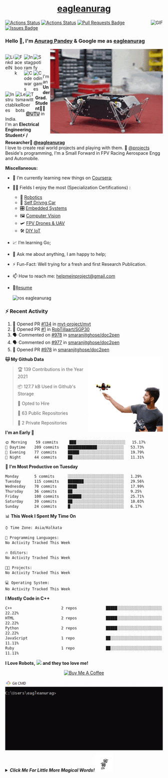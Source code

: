 </div><h1 align="center"><a href="https://eagleanurag.github.io/" target="_blank">eagleanurag</a></h1></div>


<img align="right" alt="GIF" src="https://profile-counter.glitch.me/eagleanurag/count.svg" />


[![Actions Status](https://github.com/eagleanurag/eagleanurag/workflows/wakatime-stats/badge.svg)](https://github.com/eagleanurag/eagleanurag/actions)
[![Actions Status](https://github.com/eagleanurag/eagleanurag/workflows/update-gh-activity/badge.svg)](https://github.com/eagleanurag/eagleanurag/actions)
<a href="https://github.com/eagleanurag/eagleanurag/pulls"><img src="https://img.shields.io/github/issues-pr/eagleanurag/eagleanurag" alt="Pull Requests Badge"/></a>
<a href="https://github.com/eagleanurag/eagleanurag/issues"><img src="https://img.shields.io/github/issues/eagleanurag/eagleanurag" alt="Issues Badge"/></a>

### Hello 👋, I'm [Anurag Pandey](https://eagleanurag.github.io) & Google me as [eagleanurag](https://www.google.com/search?q=eagleanurag)
</a>
<a href="https://eagleanurag.blogspot.com/" target="_blank">
  <img align="right" alt="eagleanurag GIF" src="https://raw.githubusercontent.com/eagleanurag/eagleanurag/master/img/doggo%20jumps.gif" />
</a>

<br/>


<a href="https://www.linkedin.com/in/eagleanurag" target="_blank">
  <img align="left" alt="LinkdeIN" width="30px" src="https://cdn-icons-png.flaticon.com/512/174/174857.png" />
</a>
<a href="https://www.facebook.com/eagleanurag" target="_blank">
  <img align="left" alt="Facebook" width="30px" src="https://upload.wikimedia.org/wikipedia/commons/thumb/c/cd/Facebook_logo_%28square%29.png/600px-Facebook_logo_%28square%29.png" />
</a>
<a href="https://www.instagram.com/eagleanurag" target="_blank">
  <img align="left" alt="Instagram" width="30px" src="https://upload.wikimedia.org/wikipedia/commons/thumb/a/a5/Instagram_icon.png/600px-Instagram_icon.png?20200512141346" />
</a>
<a href="https://open.spotify.com/user/11147618695?si=zZFn6uAGRLyoU02lsG50GA" target="_blank">
  <img align="left" alt="Spotify" width="30px" src="https://upload.wikimedia.org/wikipedia/commons/thumb/8/84/Spotify_icon.svg/512px-Spotify_icon.svg.png" />
</a>
<a href="https://www.codewars.com/users/eagleanurag" target="_blank">
  <img align="left" alt="Codewars" width="30px" src="https://assets-global.website-files.com/62462834c60df92621c6b5be/62462c29f3165b55ea6255ea_light-text-logo-vertical.svg" />
</a>
<a href="https://www.codingame.com/profile/452b06c872f9773a58e7abff97b738a98661992" target="_blank">
  <img align="left" alt="Codingames" width="30px" src="https://iconape.com/wp-content/png_logo_vector/codingame.png" />
</a> 
<a href="https://www.instructables.com/member/eagleanurag/" target="_blank">
  <img align="left" alt="Instructables" width="33px" src="https://user-images.githubusercontent.com/22770735/91797357-fa05cb80-ec3f-11ea-80ff-85239441e1a0.png" />
</a> 
<a href="https://www.robotshop.com/community/user/eagleanurag" target="_blank">
  <img align="left" alt="LetsmakeRobots" width="33px" src="https://user-images.githubusercontent.com/22770735/91797699-d55e2380-ec40-11ea-9435-c24537e613b0.png" />
</a> 
<a >
  <img align="left" alt="Twitter" width="30px" src="https://upload.wikimedia.org/wikipedia/commons/thumb/4/4f/Twitter-logo.svg/512px-Twitter-logo.svg.png?20211104142029" />
</a>


<br /> <br />

I'm an **Under Grad. Student👨‍🎓 [@UTU](https://uktech.ac.in/)** in India. <br />
I'm an **Electrical Engineering Student⚡ / Researcher🤿 [@eagleanurag](https://www.eagleanurag.blogspot.com)**  <br />
I love to create real world projects and playing with them.  📢 [@projects](https://instagram.com/eagleanurag)  <br />
Beside's programming, I'm a Small Forward in FPV Racing Aerospace Engg and Automobile. <br />



  
**Miscellaneous:**
- 📖 I’m currently learning new things on [Coursera](https://www.coursera.org);
- 🤹🏽 Fields I enjoy the most (Specialization Certifications) :
  - 🤖 [Robotics](https://coursera.org/share/a237c8f82d157c1a3c5cd601e1da855f) 
  - 🚜 [Self Drivng Car](https://coursera.org/share/402fe3487673e5484084007a7bb66602)
  - 🎛  [Embedded Systems](https://coursera.org/share/d6b710bd5043dc3297f2f40473d0d4e1)
  - 🖼 [Computer Vision](https://coursera.org/share/60f858b3923d6089999b77303599f758)
  - 🛩️ [FPV Drones & UAV]()
  - 🛠 [DIY IoT](https://coursera.org/share/6db505a2616af40dca190c56600b7e13)
- 📈 I’m learning Go;
- 💬 Ask me about anything, I am happy to help;
- ⚡️ Fun-Fact: Well trying for a fresh and first Research Publication.
- 📫 How to reach me: <helpmeinproject@gmail.com>
- 📝[Resume](https://github.com/eagleanurag/eagleanurag.github.io/raw/master/res/resume_jan20_eng.pdf)

 
  <img align="center" alt="ros eagleanurag" src="https://user-images.githubusercontent.com/22770735/94174166-91161a00-feb2-11ea-9d4c-bd1ec230f5a0.gif" />

 
 

### :zap: Recent Activity

<!--START_SECTION:activity-->
1. 💪 Opened PR [#134](https://github.com/mvt-project/mvt/pull/134) in [mvt-project/mvt](https://github.com/mvt-project/mvt)
2. 💪 Opened PR [#1](https://github.com/RobTillaart/SGP30/pull/1) in [RobTillaart/SGP30](https://github.com/RobTillaart/SGP30)
3. 🗣 Commented on [#978](https://github.com/smaranjitghose/doc2pen/issues/978) in [smaranjitghose/doc2pen](https://github.com/smaranjitghose/doc2pen)
4. 🗣 Commented on [#977](https://github.com/smaranjitghose/doc2pen/issues/977) in [smaranjitghose/doc2pen](https://github.com/smaranjitghose/doc2pen)
5. 💪 Opened PR [#978](https://github.com/smaranjitghose/doc2pen/pull/978) in [smaranjitghose/doc2pen](https://github.com/smaranjitghose/doc2pen)
<!--END_SECTION:activity-->

</a>
<a href="https://coursera.org/share/161ae3ce943f2ef62458cb811910ff07" target="_blank">
  <img align="right" alt="GIF" src="https://raw.githubusercontent.com/eagleanurag/eagleanurag/master/img/metyro.gif" />
</a>

<!--START_SECTION:waka-->
**🐱 My Github Data** 

> 🏆 139 Contributions in the Year 2021
 > 
> 📦 127.7 kB Used in Github's Storage 
 > 
> 💼 Opted to Hire
 > 
> 📜 63 Public Repositories 
 > 
> 🔑 2 Private Repositories  
 > 
**I'm an Early 🐤** 

```text
🌞 Morning    59 commits     ███░░░░░░░░░░░░░░░░░░░░░░   15.17% 
🌆 Daytime    209 commits    █████████████░░░░░░░░░░░░   53.73% 
🌃 Evening    77 commits     █████░░░░░░░░░░░░░░░░░░░░   19.79% 
🌙 Night      44 commits     ██░░░░░░░░░░░░░░░░░░░░░░░   11.31%

```
📅 **I'm Most Productive on Tuesday** 

```text
Monday       5 commits      ░░░░░░░░░░░░░░░░░░░░░░░░░   1.29% 
Tuesday      115 commits    ███████░░░░░░░░░░░░░░░░░░   29.56% 
Wednesday    70 commits     ████░░░░░░░░░░░░░░░░░░░░░   17.99% 
Thursday     36 commits     ██░░░░░░░░░░░░░░░░░░░░░░░   9.25% 
Friday       100 commits    ██████░░░░░░░░░░░░░░░░░░░   25.71% 
Saturday     39 commits     ██░░░░░░░░░░░░░░░░░░░░░░░   10.03% 
Sunday       24 commits     █░░░░░░░░░░░░░░░░░░░░░░░░   6.17%

```


📊 **This Week I Spent My Time On** 

```text
⌚︎ Time Zone: Asia/Kolkata

💬 Programming Languages: 
No Activity Tracked This Week

🔥 Editors: 
No Activity Tracked This Week

🐱‍💻 Projects: 
No Activity Tracked This Week

💻 Operating System: 
No Activity Tracked This Week

```

**I Mostly Code in C++** 

```text
C++                      2 repos             █████░░░░░░░░░░░░░░░░░░░░   22.22% 
HTML                     2 repos             █████░░░░░░░░░░░░░░░░░░░░   22.22% 
Python                   2 repos             █████░░░░░░░░░░░░░░░░░░░░   22.22% 
JavaScript               1 repo              ██░░░░░░░░░░░░░░░░░░░░░░░   11.11% 
Ruby                     1 repo              ██░░░░░░░░░░░░░░░░░░░░░░░   11.11%

```



<!--END_SECTION:waka-->





**I Love Robots,** <code><img height="35" src="https://fcit.usf.edu/matrix/wp-content/uploads/2017/01/DanceBot-3-LG.gif"></code> **and they too love me!**




<p align="center">
<a href="https://www.buymeacoffee.com/eagleanurag" target="_blank"><img src="https://cdn.buymeacoffee.com/buttons/default-red.png" alt="Buy Me A Coffee" height="40" width="170" ></a>
</p>


  <img align="center" alt="eagleanurag GIF" src="https://raw.githubusercontent.com/eagleanurag/eagleanurag/master/img/eaglecmd.gif" />



***<details><summary>Click Me For Little More Magical Words!<img height="55" alt="GIF" src="https://raw.githubusercontent.com/eagleanurag/eagleanurag/master/img/robotdance.gif" /></summary>***

  So from the very beginning, I was a bit passionate about robotics related stuff 
  and always wanted to be an Engineer in Defence Services. I love Drones and UAV, 
  as flying FPV Racing Drones is my Hobby. I remember I made nearly hundreds of 
  Electronics, Electrical, Programming, Robotics, Mechanical subjects based projects
  from myself and also for Final Year Students of Engineering. 

  -----

  Professionally I-m good in Arduino Programming and Open-Source Hardware Development. 
  Familiar with the electrical system of two/four-wheel Vehicle. Being FPV pilot I know
  about Drone-UAV Design, Manufacturing and Aeromodeling.


<img align="left" alt="GIF" src="https://raw.githubusercontent.com/eagleanurag/eagleanurag/master/img/ind.gif" />
<img height="225" align="center" alt="GIF" src="https://user-images.githubusercontent.com/22770735/91841125-6fd55b80-ec6f-11ea-93e2-eaeeeab3a512.gif" />
<img align="right" alt="GIF" src="https://raw.githubusercontent.com/eagleanurag/eagleanurag/master/img/ind.gif" />
</details>
